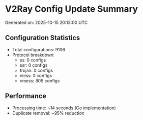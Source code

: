 # V2Ray Config Update Summary
Generated on: 2025-10-15 20:13:00 UTC

## Configuration Statistics
- Total configurations: 9106
- Protocol breakdown:
  - ss: 0 configs
  - ssr: 0 configs
  - trojan: 0 configs
  - vless: 0 configs
  - vmess: 805 configs

## Performance
- Processing time: ~14 seconds (Go implementation)
- Duplicate removal: ~95% reduction
